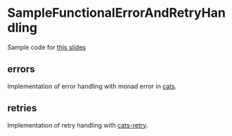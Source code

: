 # SampleFunctionalErrorAndRetryHandling
Sample code for [this slides](https://speakerdeck.com/hiroki6/functional-error-and-retry-handling)

## errors
Implementation of error handling with monad error in [cats](https://github.com/typelevel/cats).

## retries
Implementation of retry handling with [cats-retry](https://github.com/cb372/cats-retry).
